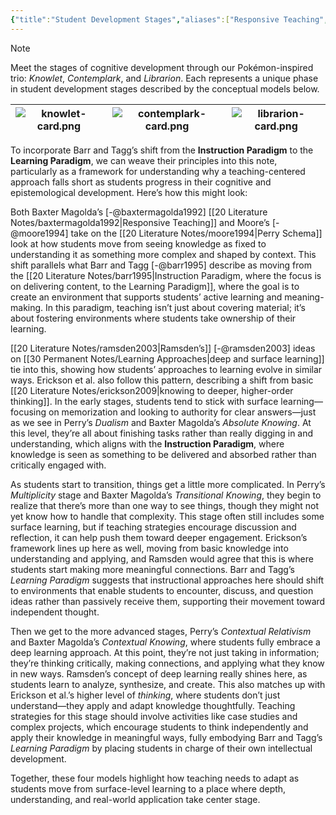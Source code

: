 ```yaml
---
{"title":"Student Development Stages","aliases":["Responsive Teaching","Perry Schema"],"tags":["pedagogy","course-design","🌲"],"dg-publish":true,"created":"2024-11-03","modified":"2024-11-19","permalink":"/30-permanent-notes/student-development-stages/","dgPassFrontmatter":true,"updated":"2024-11-19"}
---
```



> [!note]
>
> Meet the stages of cognitive development through our Pokémon-inspired trio: _Knowlet_, _Contemplark_, and _Librarion_. Each represents a unique phase in student development stages described by the conceptual models below.
>
> |![knowlet-card.png](/img/user/00%20System/Assets/knowlet-card.png)|![contemplark-card.png](/img/user/00%20System/Assets/contemplark-card.png)|![librarion-card.png](/img/user/00%20System/Assets/librarion-card.png)|
> |:-------------------:|:-----------------------:|:---------------------:|

To incorporate Barr and Tagg’s shift from the **Instruction Paradigm** to the **Learning Paradigm**, we can weave their principles into this note, particularly as a framework for understanding why a teaching-centered approach falls short as students progress in their cognitive and epistemological development. Here’s how this might look:

Both Baxter Magolda’s [-@baxtermagolda1992] [[20 Literature Notes/baxtermagolda1992\|Responsive Teaching]] and Moore’s [-@moore1994] take on the [[20 Literature Notes/moore1994\|Perry Schema]] look at how students move from seeing knowledge as fixed to understanding it as something more complex and shaped by context. This shift parallels what Barr and Tagg [-@barr1995] describe as moving from the [[20 Literature Notes/barr1995\|Instruction Paradigm, where the focus is on delivering content, to the Learning Paradigm]], where the goal is to create an environment that supports students’ active learning and meaning-making. In this paradigm, teaching isn’t just about covering material; it’s about fostering environments where students take ownership of their learning.

[[20 Literature Notes/ramsden2003\|Ramsden’s]] [-@ramsden2003] ideas on [[30 Permanent Notes/Learning Approaches\|deep and surface learning]] tie into this, showing how students’ approaches to learning evolve in similar ways. Erickson et al. also follow this pattern, describing a shift from basic [[20 Literature Notes/erickson2009\|knowing to deeper, higher-order thinking]]. In the early stages, students tend to stick with surface learning—focusing on memorization and looking to authority for clear answers—just as we see in Perry’s _Dualism_ and Baxter Magolda’s _Absolute Knowing_. At this level, they’re all about finishing tasks rather than really digging in and understanding, which aligns with the **Instruction Paradigm**, where knowledge is seen as something to be delivered and absorbed rather than critically engaged with.

As students start to transition, things get a little more complicated. In Perry’s _Multiplicity_ stage and Baxter Magolda’s _Transitional Knowing_, they begin to realize that there’s more than one way to see things, though they might not yet know how to handle that complexity. This stage often still includes some surface learning, but if teaching strategies encourage discussion and reflection, it can help push them toward deeper engagement. Erickson’s framework lines up here as well, moving from basic knowledge into understanding and applying, and Ramsden would agree that this is where students start making more meaningful connections. Barr and Tagg’s _Learning Paradigm_ suggests that instructional approaches here should shift to environments that enable students to encounter, discuss, and question ideas rather than passively receive them, supporting their movement toward independent thought.

Then we get to the more advanced stages, Perry’s _Contextual Relativism_ and Baxter Magolda’s _Contextual Knowing_, where students fully embrace a deep learning approach. At this point, they’re not just taking in information; they’re thinking critically, making connections, and applying what they know in new ways. Ramsden’s concept of deep learning really shines here, as students learn to analyze, synthesize, and create. This also matches up with Erickson et al.’s higher level of _thinking_, where students don’t just understand—they apply and adapt knowledge thoughtfully. Teaching strategies for this stage should involve activities like case studies and complex projects, which encourage students to think independently and apply their knowledge in meaningful ways, fully embodying Barr and Tagg’s _Learning Paradigm_ by placing students in charge of their own intellectual development.

Together, these four models highlight how teaching needs to adapt as students move from surface-level learning to a place where depth, understanding, and real-world application take center stage.
